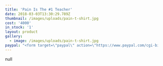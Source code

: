 ```yaml
---
title: 'Pain Is The #1 Teacher'
date: 2018-03-03T13:30:29.789Z
thumbnail: /images/uploads/pain-t-shirt.jpg
cost: '4000'
in_stock: '1'
layout: product
gallery:
  - image: /images/uploads/pain-t-shirt.jpg
paypal: "<form target=\"paypal\" action=\"https://www.paypal.com/cgi-bin/webscr\" method=\"post\">\n\n<input type=\"hidden\" name=\"cmd\" value=\"_s-xclick\">\n\n<input type=\"hidden\" name=\"hosted_button_id\" value=\"5CVPWMZ33JKLQ\">\n\n<table>\n\n<tr><td><input type=\"hidden\" name=\"on0\" value=\"Sizes\">Sizes</td></tr><tr><td><select name=\"os0\">\n\n\t<option value=\"Medium\">Medium </option>\n\n\t<option value=\"XXL\">XXL </option>\n\n\t<option value=\"Option 3\">Option 3 </option>\n\n</select> </td></tr>\n\n</table>\n\n<input type=\"image\" src=\"https://www.paypalobjects.com/en_US/i/btn/btn_cart_LG.gif\" border=\"0\" name=\"submit\" alt=\"PayPal - The safer, easier way to pay online!\">\n\n<img alt=\"\" border=\"0\" src=\"https://www.paypalobjects.com/en_US/i/scr/pixel.gif\" width=\"1\" height=\"1\">\n\n</form>"
---
```

null
